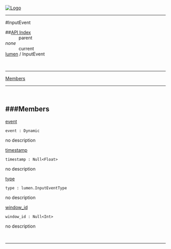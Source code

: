 
[![Logo](../../images/logo.png)](../../index.html)

---

#InputEvent


##[API Index](../../api/index.html#lumen)   
&emsp;&emsp;&emsp;parent    
_none_   
&emsp;&emsp;&emsp;current    
[lumen](./) / InputEvent

<br/>

---


[Members](#Members)   


---

&nbsp;   

<a class="lift" name="Members" ></a>
###Members   
---
<a class="lift" name="event" href="#event">event</a>



`event : Dynamic`

<span class="small_desc_flat"> no description </span>   

<a class="lift" name="timestamp" href="#timestamp">timestamp</a>



`timestamp : Null<Float>`

<span class="small_desc_flat"> no description </span>   

<a class="lift" name="type" href="#type">type</a>



`type : lumen.InputEventType`

<span class="small_desc_flat"> no description </span>   

<a class="lift" name="window_id" href="#window_id">window_id</a>



`window_id : Null<Int>`

<span class="small_desc_flat"> no description </span>   



&nbsp;
&nbsp;
&nbsp;

---  


&nbsp;   
&nbsp;   